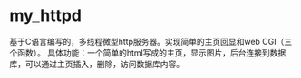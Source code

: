 # my_httpd
基于C语言编写的，多线程微型http服务器。实现简单的主页回显和web CGI（三个函数）。
具体功能：一个简单的html写成的主页，显示图片，后台连接到数据库，可以通过主页插入，删除，访问数据库内容。
